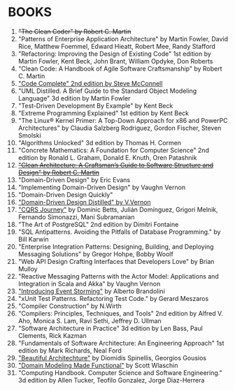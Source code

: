 # BOOKS

1. ~~"The Clean Coder" by Robert C. Martin~~
1. "Patterns of Enterprise Application Architecture" by Martin Fowler, David Rice, Matthew Foemmel, Edward Hieatt, Robert Mee, Randy Stafford
1. "Refactoring: Improving the Design of Existing Code" 1st edition by Martin Fowler, Kent Beck, John Brant, William Opdyke, Don Roberts
1. "Clean Code: A Handbook of Agile Software Craftsmanship" by Robert C. Martin
1. <ins>"Code Complete" 2nd edition by Steve McConnell</ins>
1. "UML Distilled. A Brief Guide to the Standard Object Modeling Language" 3d edition by Martin Fowler
1. "Test-Driven Development By Example" by Kent Beck
1. "Extreme Programming Explained" 1st edition by Kent Beck
1. "The Linux® Kernel Primer: A Top-Down Approach for x86 and PowerPC Architectures" by Claudia Salzberg Rodriguez, Gordon Fischer, Steven Smolski
1. "Algorithms Unlocked" 3d edition by Thomas H. Cormen
1. "Concrete Mathematics: A Foundation for Computer Science" 2nd edition by Ronald L. Graham, Donald E. Knuth, Oren Patashnik
1. <ins>~~"Clean Architecture: A Craftsman’s Guide to Software Structure and Design" by Robert C. Martin~~</ins>
1. "Domain-Driven Design" by Eric Evans
1. "Implementing Domain-Driven Design" by Vaughn Vernon
1. "Domain-Driven Design Quickly"
1. <ins>"Domain-Driven Design Distilled" by V.Vernon</ins>
1. ["CQRS Journey"](https://docs.microsoft.com/en-US/previous-versions/msp-n-p/jj554200(v=pandp.10)) by Dominic Betts, Julián Domínguez, Grigori Melnik, Fernando Simonazzi, Mani Subramanian
1. "The Art of PostgreSQL" 2nd edition by Dimitri Fontaine
1. "SQL Antipatterns. Avoiding the Pitfalls of Database Programming." by Bill Karwin
1. "Enterprise Integration Patterns: Designing, Building, and Deploying Messaging Solutions" by Gregor Hohpe, Bobby Woolf
1. "Web API Design Crafting Interfaces that Developers Love" by Brian Mulloy
1. "Reactive Messaging Patterns with the Actor Model: Applications and Integration in Scala and Akka" by Vaughn Vernon
1. ["Introducing Event Storming"](https://leanpub.com/introducing_eventstorming) by Alberto Brandolini
1. "xUnit Test Patterns. Refactoring Test Code." by Gerard Meszaros
1. "Compiler Construction" by N.Wirth
1. "Compilers: Principles, Techniques, and Tools" 2nd edition by Alfred V. Aho, Monica S. Lam, Ravi Sethi, Jeffrey D. Ullman
1. "Software Architecture in Practice" 3d edition by Len Bass, Paul Clements, Rick Kazman
1. "Fundamentals of Software Architecture: An Engineering Approach" 1st edition by Mark Richards, Neal Ford
1. ["Beautiful Architechture"](https://www.amazon.com/Beautiful-Architecture-Leading-Thinkers-Software/dp/059651798X) by Diomidis Spinellis, Georgios Gousios
1. ["Domain Modeling Made Functional"](https://www.bookdepository.com/Domain-Modeling-Made-Functional-Scott-Wlaschin/9781680502541) by Scott Wlaschin
1. "Computing Handbook. Computer Science and Software Engineering." 3d edition by Allen Tucker, Teofilo Gonzalez, Jorge Diaz-Herrera
